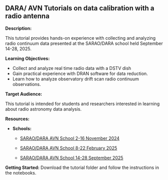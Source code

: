 ##  DARA/ AVN Tutorials on data calibration with a radio antenna

**Description:**

This tutorial provides hands-on experience with collecting and analyzing radio continuum data presented at the SARAO/DARA school held September 14-28, 2025.

**Learning Objectives:**

* Collect and analyze real time radio data with a DSTV dish
* Gain practical experience with DRAN software for data reduction.
* Learn how to analyze observatory drift scan radio continuum observations.

**Target Audience:**

This tutorial is intended for students and researchers interested in learning about radio astronomy data analysis.

**Resources:**

* **Schools:** 

    * [SARAO/DARA AVN School 2-16 November 2024](https://events.sarao.ac.za/event/3/contributions/30/)

    * [SARAO/DARA AVN School 8-22 February 2025](https://events.sarao.ac.za/event/6/)

    * [SARAO/DARA AVN School 14-28 September 2025](https://events.sarao.ac.za/event/10/contributions/211/)


**Getting Started:** Download the tutorial folder and follow the instructions in the notebooks.